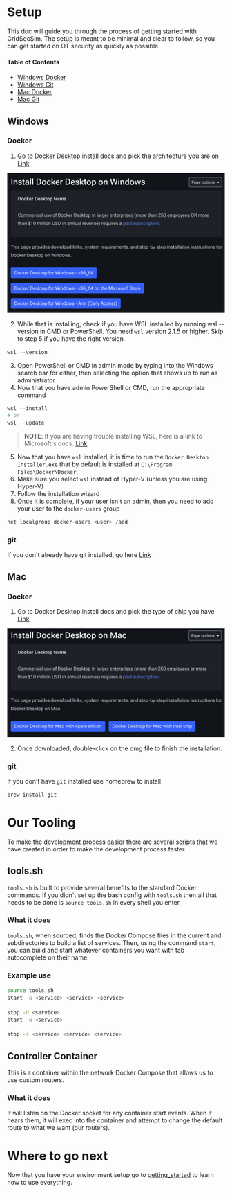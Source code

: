 # Setup
This doc will guide you through the process of getting started with GridSecSim. The setup is meant to be minimal and clear to follow, so you can get started on OT security as quickly as possible.
#### Table of Contents
- [Windows Docker](#envwindock)
- [Windows Git](#envwingit)
- [Mac Docker](#envmacdock)
- [Mac Git](#envmacgit)

## Windows
<a id="envwindock"></a>
### Docker
1. Go to Docker Desktop install docs and pick the architecture you are on [Link](https://docs.docker.com/desktop/setup/install/windows-install/)

![install-docker-windows.png](images/install-docker-windows.png)

2. While that is installing, check if you have WSL installed by running wsl --version in CMD or PowerShell. You need `wsl` version 2.1.5 or higher. Skip to step 5 if you have the right version

```powershell
wsl --version
```

3. Open PowerShell or CMD in admin mode by typing into the Windows search bar for either, then selecting the option that shows up to run as administrator.
4. Now that you have admin PowerShell or CMD, run the appropriate command

```powershell
wsl --install
# or
wsl --update
```

> **NOTE**: If you are having trouble installing WSL, here is a link to Microsoft's docs. [Link](https://learn.microsoft.com/en-us/windows/wsl/install)

5. Now that you have `wsl` installed, it is time to run the `Docker Desktop Installer.exe` that by default is installed at `C:\Program Files\Docker\Docker`.
6. Make sure you select `wsl` instead of Hyper-V (unless you are using Hyper-V)
7. Follow the installation wizard
8. Once it is complete, if your user isn't an admin, then you need to add your user to the `docker-users` group

```powershell
net localgroup docker-users <user> /add
```

<a id="envwingit"></a>
### git
If you don't already have git installed, go here [Link](https://git-scm.com/install/windows)

## Mac
<a id="envmacdock"></a>
### Docker
1. Go to Docker Desktop install docs and pick the type of chip you have [Link](https://docs.docker.com/desktop/setup/install/mac-install/)

![install-docker-mac.png](images/install-docker-mac.png)


2. Once downloaded, double-click on the dmg file to finish the installation.

<a id="envmacgit"></a>
### git
If you don't have `git` installed use homebrew to install

```sh
brew install git
```
# Our Tooling
To make the development process easier there are several scripts that we have created in order to make the development process faster. 

## tools.sh
`tools.sh` is built to provide several benefits to the standard Docker commands. If you didn't set up the bash config with `tools.sh` then all that needs to be done is `source tools.sh` in every shell you enter.

### What it does
`tools.sh`, when sourced, finds the Docker Compose files in the current and subdirectories to build a list of services. Then, using the command `start`, you can build and start whatever containers you want with tab autocomplete on their name.

### Example use
```sh
source tools.sh
start -u <service> <service> <service>

stop -d <service>
start -u <service>

stop -s <service> <service> <service>
```

## Controller Container
This is a container within the network Docker Compose that allows us to use custom routers. 

### What it does
It will listen on the Docker socket for any container start events. When it hears them, it will exec into the container and attempt to change the default route to what we want (our routers). 

# Where to go next
Now that you have your environment setup go to [getting_started](./getting_started.md) to learn how to use everything.
